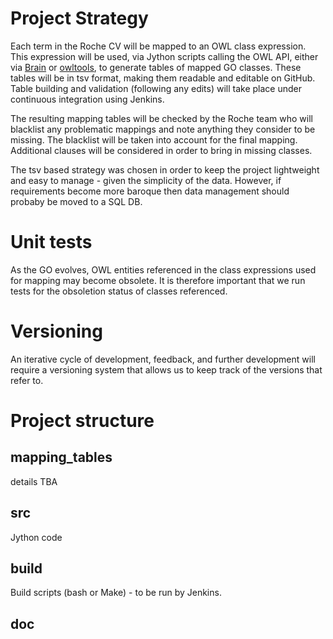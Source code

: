 # Project Strategy

Each term in the Roche CV will be mapped to an OWL class expression.
This expression will be used, via Jython scripts calling the OWL API,
either via [Brain](https://github.com/loopasam/Brain) or [owltools](https://code.google.com/p/owltools/), to generate tables
of mapped GO classes.  These tables will be in tsv format, making them
readable and editable on GitHub.  Table building and validation
(following any edits) will take place under continuous integration using Jenkins.

The resulting mapping tables will be checked by the Roche team who
will blacklist any problematic mappings and note anything they
consider to be missing.  The blacklist will be taken into account for
the final mapping.  Additional clauses will be considered in order to
bring in missing classes.

The tsv based strategy was chosen in order to keep the project lightweight and easy to manage - given the simplicity of the data.  However, if requirements become more baroque then data management should probaby be moved to a SQL DB.

# Unit tests

As the GO evolves, OWL entities referenced in the class expressions
used for mapping may become obsolete.  It is therefore important that
we run tests for the obsoletion status of classes referenced.

# Versioning

An iterative cycle of development, feedback, and further development
will require a versioning system that allows us to keep track of the
versions that refer to.

# Project structure

## mapping_tables

details TBA

## src

Jython code

## build

Build scripts (bash or Make) - to be run by Jenkins.

## doc


